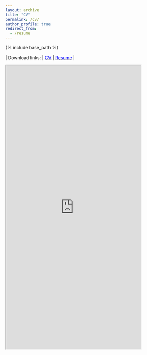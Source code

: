 ```yaml
---
layout: archive
title: "CV"
permalink: /cv/
author_profile: true
redirect_from:
  - /resume
---
```


{% include base_path %}

| Download links: | [<span style="color:blue">CV</span>](https://nesar.github.io/files/CV_NesarRamachandra.pdf) | [<span style="color:blue">Resume</span>](https://nesar.github.io/files/Resume_NesarRamachandra.pdf) |

<iframe src="https://nesar.github.io/files/CV_NesarRamachandra.pdf" width="85%" height="900"></iframe>

